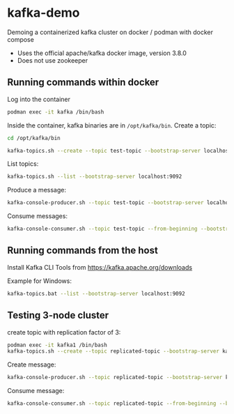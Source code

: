 # kafka-demo
Demoing a containerized kafka cluster on docker / podman with docker compose

* Uses the official apache/kafka docker image, version 3.8.0
* Does not use zookeeper

## Running commands within docker

Log into the container

```bash
podman exec -it kafka /bin/bash
```

Inside the container, kafka binaries are in `/opt/kafka/bin`. Create a topic:

```bash
cd /opt/kafka/bin

kafka-topics.sh --create --topic test-topic --bootstrap-server localhost:9092 --partitions 1 --replication-factor 1
```

List topics:
```bash
kafka-topics.sh --list --bootstrap-server localhost:9092
```

Produce a message:
```bash
kafka-console-producer.sh --topic test-topic --bootstrap-server localhost:9092

```

Consume messages:
```bash
kafka-console-consumer.sh --topic test-topic --from-beginning --bootstrap-server localhost:9092

```


## Running commands from the host

Install Kafka CLI Tools from https://kafka.apache.org/downloads

Example for Windows:

```bash
kafka-topics.bat --list --bootstrap-server localhost:9092
```



## Testing 3-node cluster

create topic with replication factor of 3:

```bash
podman exec -it kafka1 /bin/bash
kafka-topics.sh --create --topic replicated-topic --bootstrap-server kafka1:9092 --partitions 3 --replication-factor 3
```

Create message:

```bash
kafka-console-producer.sh --topic replicated-topic --bootstrap-server kafka1:9092
```

Consume message:

```bash
kafka-console-consumer.sh --topic replicated-topic --from-beginning --bootstrap-server kafka1:9092
```